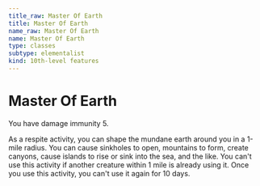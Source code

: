 ```yaml
---
title_raw: Master Of Earth
title: Master Of Earth
name_raw: Master Of Earth
name: Master Of Earth
type: classes
subtype: elementalist
kind: 10th-level features
---
```


# Master Of Earth

You have damage immunity 5.

As a respite activity, you can shape the mundane earth around you in a 1-mile radius. You can cause sinkholes to open, mountains to form, create canyons, cause islands to rise or sink into the sea, and the like. You can't use this activity if another creature within 1 mile is already using it. Once you use this activity, you can't use it again for 10 days.
